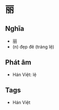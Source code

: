 # 丽

## Nghĩa
* 丽
* (n) đẹp đẽ (tráng lệ)

## Phát âm
* Hán Việt: lệ

## Tags
* Hán Việt

<script>window.HANZI_FIELD='丽';</script>

